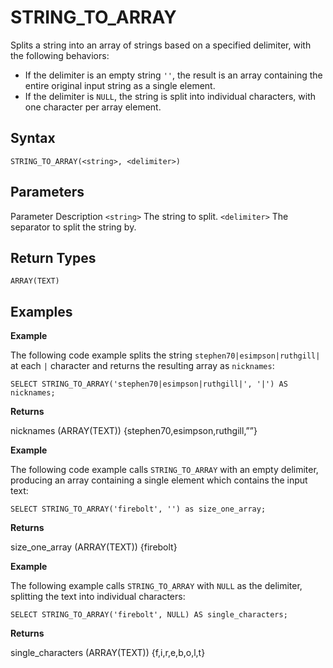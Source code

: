 # [](#string_to_array)STRING\_TO\_ARRAY

Splits a string into an array of strings based on a specified delimiter, with the following behaviors:

- If the delimiter is an empty string `''`, the result is an array containing the entire original input string as a single element.
- If the delimiter is `NULL`, the string is split into individual characters, with one character per array element.

## [](#syntax)Syntax

```
STRING_TO_ARRAY(<string>, <delimiter>)
```

## [](#parameters)Parameters

Parameter Description `<string>` The string to split. `<delimiter>` The separator to split the string by.

## [](#return-types)Return Types

`ARRAY(TEXT)`

## [](#examples)Examples

**Example**

The following code example splits the string `stephen70|esimpson|ruthgill|` at each `|` character and returns the resulting array as `nicknames`:

```
SELECT STRING_TO_ARRAY('stephen70|esimpson|ruthgill|', '|') AS nicknames;
```

**Returns**

nicknames (ARRAY(TEXT)) {stephen70,esimpson,ruthgill,””}

**Example**

The following code example calls `STRING_TO_ARRAY` with an empty delimiter, producing an array containing a single element which contains the input text:

```
SELECT STRING_TO_ARRAY('firebolt', '') as size_one_array;
```

**Returns**

size\_one\_array (ARRAY(TEXT)) {firebolt}

**Example**

The following example calls `STRING_TO_ARRAY` with `NULL` as the delimiter, splitting the text into individual characters:

```
SELECT STRING_TO_ARRAY('firebolt', NULL) AS single_characters;
```

**Returns**

single\_characters (ARRAY(TEXT)) {f,i,r,e,b,o,l,t}